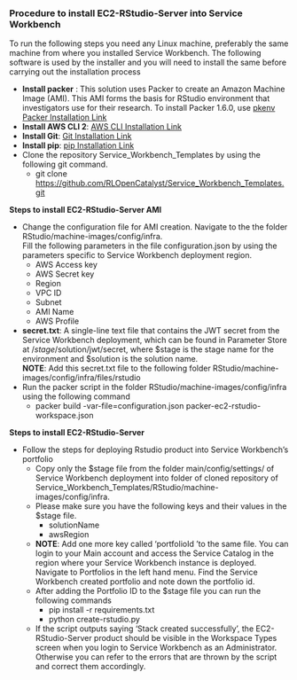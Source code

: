 ### Procedure to install EC2-RStudio-Server into Service Workbench

To run the following steps you need any Linux machine, preferably the same machine from where you installed Service Workbench. The following software is used by the installer and you will need to install the same before carrying out the installation process

 * **Install packer** : This solution uses Packer to create an Amazon Machine Image (AMI). This AMI forms the basis for RStudio environment that investigators use for their research.
To install Packer 1.6.0, use [pkenv](https://github.com/iamhsa/pkenv) 
[Packer Installation Link](https://learn.hashicorp.com/tutorials/packer/get-started-install-cli)
 * **Install AWS CLI 2**: [AWS  CLI Installation Link](https://docs.aws.amazon.com/cli/latest/userguide/install-cliv2.html)
 *  **Install Git**: [Git Installation Link](https://git-scm.com/book/en/v2/Getting-Started-Installing-Git)
 *  **Install pip**: [pip Installation Link](https://pip.pypa.io/en/stable/installing/)
 * Clone the repository Service_Workbench_Templates by using the following git command. <br />
    - git clone https://github.com/RLOpenCatalyst/Service_Workbench_Templates.git

**Steps to install EC2-RStudio-Server AMI**

 * Change the configuration file for AMI creation.
Navigate to the the folder RStudio/machine-images/config/infra. <br />
Fill the following parameters in the file configuration.json by using the parameters specific to Service Workbench deployment region.
	- AWS Access key
	- AWS Secret key
	- Region
	- VPC ID
	- Subnet
	- AMI Name
	- AWS Profile
 * **secret.txt**: A single-line text file that contains the JWT secret from the Service Workbench deployment, which can be found in Parameter Store at /$stage/$solution/jwt/secret, where $stage is the stage name for the environment and $solution is the solution name. <br />
**NOTE**: Add this secret.txt file to the following folder RStudio/machine-images/config/infra/files/rstudio
 * Run the packer script in the folder RStudio/machine-images/config/infra using the following command
    - packer build -var-file=configuration.json packer-ec2-rstudio-workspace.json

**Steps to install EC2-RStudio-Server**

 * Follow the steps for deploying Rstudio product into Service Workbench’s portfolio
    * Copy only the $stage file from the folder main/config/settings/ of
    Service Workbench deployment into folder of cloned repository of
    Service_Workbench_Templates/RStudio/machine-images/config/infra.
    * Please make sure you have the following keys and their values in the
    $stage file.
        -   solutionName
        -   awsRegion
    * **NOTE**: Add one more key called ‘portfolioId ’to the same file. You can login to your Main account and access the Service Catalog in the region where your Service Workbench instance is deployed. Navigate to Portfolios in the left hand menu. Find the Service Workbench created portfolio and note down the portfolio id.
    * After adding the Portfolio ID to the $stage file you can run the
    following commands 	
        -  pip install -r requirements.txt  	 
        -  python create-rstudio.py
    * If the script outputs saying ‘Stack created successfully’, the EC2-RStudio-Server product should be visible in the Workspace Types screen when you login to Service Workbench as an Administrator. Otherwise you can refer to the errors that are thrown by the script and correct them accordingly.